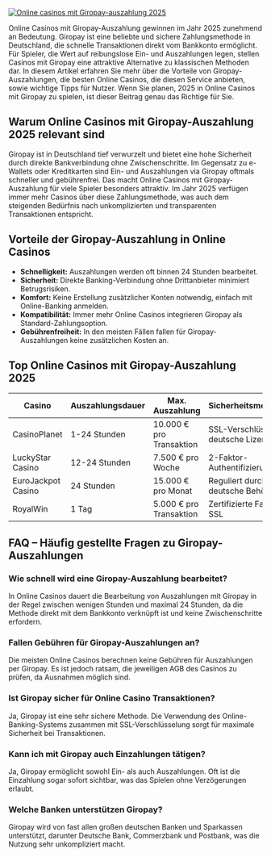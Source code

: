 [![Online casinos mit Giropay-auszahlung 2025](https://123-caf.pages.dev/gitsignup.png)](https://vrmoo.ru/Bt82HjjY)

<p>Online Casinos mit Giropay-Auszahlung gewinnen im Jahr 2025 zunehmend an Bedeutung. Giropay ist eine beliebte und sichere Zahlungsmethode in Deutschland, die schnelle Transaktionen direkt vom Bankkonto ermöglicht. Für Spieler, die Wert auf reibungslose Ein- und Auszahlungen legen, stellen Casinos mit Giropay eine attraktive Alternative zu klassischen Methoden dar. In diesem Artikel erfahren Sie mehr über die Vorteile von Giropay-Auszahlungen, die besten Online Casinos, die diesen Service anbieten, sowie wichtige Tipps für Nutzer. Wenn Sie planen, 2025 in Online Casinos mit Giropay zu spielen, ist dieser Beitrag genau das Richtige für Sie.</p>  <h2>Warum Online Casinos mit Giropay-Auszahlung 2025 relevant sind</h2> <p>Giropay ist in Deutschland tief verwurzelt und bietet eine hohe Sicherheit durch direkte Bankverbindung ohne Zwischenschritte. Im Gegensatz zu e-Wallets oder Kreditkarten sind Ein- und Auszahlungen via Giropay oftmals schneller und gebührenfrei. Das macht Online Casinos mit Giropay-Auszahlung für viele Spieler besonders attraktiv. Im Jahr 2025 verfügen immer mehr Casinos über diese Zahlungsmethode, was auch dem steigenden Bedürfnis nach unkomplizierten und transparenten Transaktionen entspricht.</p>  <h2>Vorteile der Giropay-Auszahlung in Online Casinos</h2> <ul>   <li><strong>Schnelligkeit:</strong> Auszahlungen werden oft binnen 24 Stunden bearbeitet.</li>   <li><strong>Sicherheit:</strong> Direkte Banking-Verbindung ohne Drittanbieter minimiert Betrugsrisiken.</li>   <li><strong>Komfort:</strong> Keine Erstellung zusätzlicher Konten notwendig, einfach mit Online-Banking anmelden.</li>   <li><strong>Kompatibilität:</strong> Immer mehr Online Casinos integrieren Giropay als Standard-Zahlungsoption.</li>   <li><strong>Gebührenfreiheit:</strong> In den meisten Fällen fallen für Giropay-Auszahlungen keine zusätzlichen Kosten an.</li> </ul>  <h2>Top Online Casinos mit Giropay-Auszahlung 2025</h2> <table>   <thead>     <tr>       <th>Casino</th>       <th>Auszahlungsdauer</th>       <th>Max. Auszahlung</th>       <th>Sicherheitsmerkmale</th>     </tr>   </thead>   <tbody>     <tr>       <td>CasinoPlanet</td>       <td>1-24 Stunden</td>       <td>10.000 € pro Transaktion</td>       <td>SSL-Verschlüsselung, deutsche Lizenz</td>     </tr>     <tr>       <td>LuckyStar Casino</td>       <td>12-24 Stunden</td>       <td>7.500 € pro Woche</td>       <td>2-Faktor-Authentifizierung</td>     </tr>     <tr>       <td>EuroJackpot Casino</td>       <td>24 Stunden</td>       <td>15.000 € pro Monat</td>       <td>Reguliert durch deutsche Behörden</td>     </tr>     <tr>       <td>RoyalWin</td>       <td>1 Tag</td>       <td>5.000 € pro Transaktion</td>       <td>Zertifizierte Fairness, SSL</td>     </tr>   </tbody> </table>  <h2>FAQ – Häufig gestellte Fragen zu Giropay-Auszahlungen</h2>  <h3>Wie schnell wird eine Giropay-Auszahlung bearbeitet?</h3> <p>In Online Casinos dauert die Bearbeitung von Auszahlungen mit Giropay in der Regel zwischen wenigen Stunden und maximal 24 Stunden, da die Methode direkt mit dem Bankkonto verknüpft ist und keine Zwischenschritte erfordern.</p>  <h3>Fallen Gebühren für Giropay-Auszahlungen an?</h3> <p>Die meisten Online Casinos berechnen keine Gebühren für Auszahlungen per Giropay. Es ist jedoch ratsam, die jeweiligen AGB des Casinos zu prüfen, da Ausnahmen möglich sind.</p>  <h3>Ist Giropay sicher für Online Casino Transaktionen?</h3> <p>Ja, Giropay ist eine sehr sichere Methode. Die Verwendung des Online-Banking-Systems zusammen mit SSL-Verschlüsselung sorgt für maximale Sicherheit bei Transaktionen.</p>  <h3>Kann ich mit Giropay auch Einzahlungen tätigen?</h3> <p>Ja, Giropay ermöglicht sowohl Ein- als auch Auszahlungen. Oft ist die Einzahlung sogar sofort sichtbar, was das Spielen ohne Verzögerungen erlaubt.</p>  <h3>Welche Banken unterstützen Giropay?</h3> <p>Giropay wird von fast allen großen deutschen Banken und Sparkassen unterstützt, darunter Deutsche Bank, Commerzbank und Postbank, was die Nutzung sehr unkompliziert macht.</p>